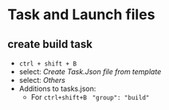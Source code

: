 # Task and Launch files

## create build task
- `ctrl + shift + B`
- select: *Create Task.Json file from template*
- select: *Others*
- Additions to tasks.json: 
    - For `ctrl+shift+B ` `"group": "build"` 
